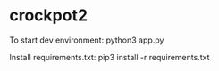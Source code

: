# crockpot2
To start dev environment: python3 app.py

Install requirements.txt: pip3 install -r requirements.txt
